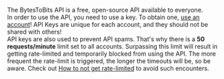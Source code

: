 The BytesToBits API is a free, open-source API available to everyone.  
In order to use the API, you need to use a key. To obtain one, [use an account](/login)! API Keys are unique for each account, and they should not be shared with others!  
API keys are also used to prevent API spams. That's why there is a **50 requests/minute** limit set to all accounts. Surpassing this limit will result in getting rate-limited and temporarily blocked from using the API. The more frequent the rate-limit is triggered, the longer the timeouts will be, so be aware.
Check out [How to not get rate-limited](/#rate-limits) to avoid such encounters.